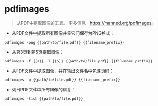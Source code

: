 # pdfimages

> 从PDF中提取图像的工具。
> 更多信息：<https://manned.org/pdfimages>。

- 从PDF文件中提取所有图像并将它们保存为PNG格式：

`pdfimages -png {{path/to/file.pdf}} {{filename_prefix}}`

- 从第3页到第5页提取图像：

`pdfimages -f {{3}} -l {{5}} {{path/to/file.pdf}} {{filename_prefix}}`

- 从PDF文件中提取图像，并在输出文件名中包含页码：

`pdfimages -p {{path/to/file.pdf}} {{filename_prefix}}`

- 列出PDF文件中所有图像的信息：

`pdfimages -list {{path/to/file.pdf}}`